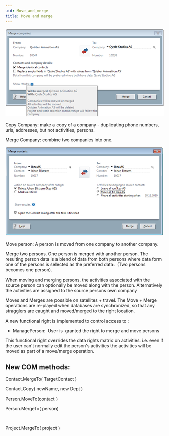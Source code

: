 ```yaml
---
uid: Move_and_merge
title: Move and merge
---
```


![](../../images/marge-companies.png)

Copy Company: make a copy of a company - duplicating phone numbers, urls, addresses, but not activities, persons.

Merge Company: combine two companies into one.



![](../../images/marge-contacts.png)

Move person: A person is moved from one company to another company.

Merge two persons. One person is merged with another person. The resulting person data is a blend of data from both persons where data form one of the persons is selected as the preferred data.  (Two persons becomes one person).

When moving and merging persons, the activities associated with the source person can optionally be moved along with the person. Alternatively the activities are assigned to the source persons own company

Moves and Merges are possible on satellites + travel. The Move + Merge operations are re-played when databases are synchronized, so that any stragglers are caught and moved/merged to the right location.

A new functional right is implemented to control access to :

-   ManagePerson:  User is  granted the right to merge and move persons

This functional right overrides the data rights matrix on activities.
i.e. even if the user can't normally edit the person's activities the activities will be moved as part of a move/merge operation.



New COM methods:
----------------

<span lang="EN-US" style="mso-ansi-language: EN-US" lang="EN-US">Contact.MergeTo( TargetContact )</span>

<span lang="EN-US" style="mso-ansi-language: EN-US" lang="EN-US">Contact.Copy( newName, new Dept )</span>



<span lang="EN-US" style="mso-ansi-language: EN-US" lang="EN-US"><span lang="EN-US" style="mso-ansi-language: EN-US" lang="EN-US">Person.MoveTo(contact )</span></span>

<span lang="EN-US" style="mso-ansi-language: EN-US" lang="EN-US"><span lang="EN-US" style="mso-ansi-language: EN-US" lang="EN-US">Person.MergeTo( person)</span></span>

<span lang="EN-US" style="mso-ansi-language: EN-US" lang="EN-US"> </span>

<span lang="EN-US" style="mso-ansi-language: EN-US" lang="EN-US"><span lang="EN-US" style="mso-ansi-language: EN-US" lang="EN-US">Project.MergeTo( project )</span></span>